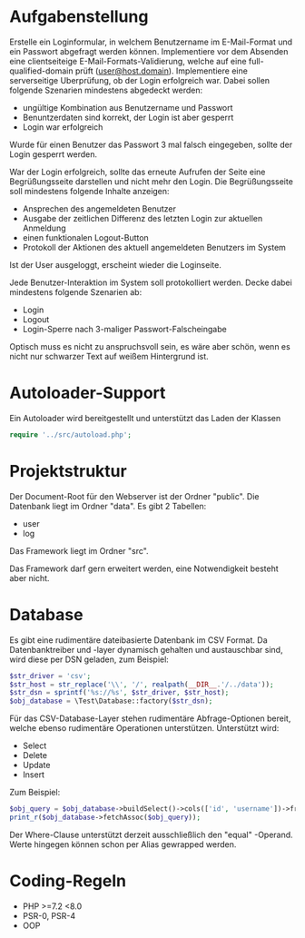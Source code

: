 # Aufgabenstellung
Erstelle ein Loginformular, in welchem Benutzername im E-Mail-Format und ein Passwort abgefragt werden können.
Implementiere vor dem Absenden eine clientseiteige E-Mail-Formats-Validierung, welche auf eine full-qualified-domain prüft (user@host.domain).
Implementiere eine serverseitige Uberprüfung, ob der Login erfolgreich war. Dabei sollen folgende Szenarien mindestens abgedeckt werden:

- ungültige Kombination aus Benutzername und Passwort
- Benuntzerdaten sind korrekt, der Login ist aber gesperrt
- Login war erfolgreich

Wurde für einen Benutzer das Passwort 3 mal falsch eingegeben, sollte der Login gesperrt werden.

War der Login erfolgreich, sollte das erneute Aufrufen der Seite eine Begrüßungsseite darstellen und nicht mehr den Login.
Die Begrüßungsseite soll mindestens folgende Inhalte anzeigen:

- Ansprechen des angemeldeten Benutzer
- Ausgabe der zeitlichen Differenz des letzten Login zur aktuellen Anmeldung
- einen funktionalen Logout-Button
- Protokoll der Aktionen des aktuell angemeldeten Benutzers im System

Ist der User ausgeloggt, erscheint wieder die Loginseite.

Jede Benutzer-Interaktion im System soll protokolliert werden. Decke dabei mindestens folgende Szenarien ab:

- Login
- Logout
- Login-Sperre nach 3-maliger Passwort-Falscheingabe

Optisch muss es nicht zu anspruchsvoll sein, es wäre aber schön, wenn es nicht nur schwarzer Text auf weißem Hintergrund ist. 

# Autoloader-Support
Ein Autoloader wird bereitgestellt und unterstützt das Laden der Klassen
``` php public/example.php
require '../src/autoload.php';
```

# Projektstruktur
Der Document-Root für den Webserver ist der Ordner "public".
Die Datenbank liegt im Ordner "data". Es gibt 2 Tabellen:

- user
- log

Das Framework liegt im Ordner "src".

Das Framework darf gern erweitert werden, eine Notwendigkeit besteht aber nicht.

# Database
Es gibt eine rudimentäre dateibasierte Datenbank im CSV Format. 
Da Datenbanktreiber und -layer dynamisch gehalten und austauschbar sind, wird diese per DSN geladen, zum Beispiel: 
``` php public/db.php
$str_driver = 'csv';
$str_host = str_replace('\\', '/', realpath(__DIR__.'/../data'));
$str_dsn = sprintf('%s://%s', $str_driver, $str_host);
$obj_database = \Test\Database::factory($str_dsn);
```
Für das CSV-Database-Layer stehen rudimentäre Abfrage-Optionen bereit, welche ebenso rudimentäre Operationen unterstützen.
Unterstützt wird:

- Select 
- Delete
- Update
- Insert
  
Zum Beispiel: 
``` php public/db.php
$obj_query = $obj_database->buildSelect()->cols(['id', 'username'])->from('user');
print_r($obj_database->fetchAssoc($obj_query));
```
Der Where-Clause unterstützt derzeit ausschließlich den "equal" -Operand. Werte hingegen können schon per Alias gewrapped werden.

# Coding-Regeln
- PHP >=7.2 <8.0
- PSR-0, PSR-4
- OOP
